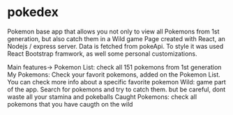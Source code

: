 # pokedex


Pokemon base app that allows you not only to view all Pokemons from 1st generation, but also catch them in a Wild game
Page created with React, an Nodejs / express server.
Data is fetched from pokeApi.
To style it was used React Bootstrap framwork, as well some personal customizations.

Main features-> Pokemon List: check all 151 pokemons from 1st generation
                My Pokemons: Check your favorit pokemons, added on the Pokemon List. You can check more info about a specific favorite pokemon
                Wild: game part of the app. Search for pokemons and try to catch them. but be careful, dont waste all your stamina and pokeballs
                Caught Pokemons: check all pokemons that you have caugth on the wild
